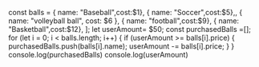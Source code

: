 
const balls = 
  { name: "Baseball",cost:$1},
  { name: "Soccer",cost:$5},,
  { name: "volleyball ball", cost: $6 },
   { name: "football",cost:$9},
  { name: "Basketball",cost:$12},
];
let userAmount= $50;
const purchasedBalls =[];
for (let i = 0; i < balls.length; i++) {
  if (userAmount >= balls[i].price) {
    purchasedBalls.push(balls[i].name);
    userAmount -= balls[i].price;
  }
}
console.log(purchasedBalls)
console.log(userAmount)
